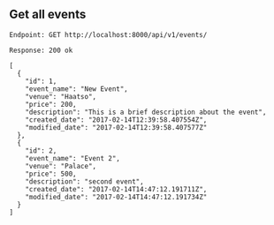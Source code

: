 ## Get all events
`Endpoint: GET http://localhost:8000/api/v1/events/`

  ``Response: 200 ok``

    [
      {
        "id": 1,
        "event_name": "New Event",
        "venue": "Haatso",
        "price": 200,
        "description": "This is a brief description about the event",
        "created_date": "2017-02-14T12:39:58.407554Z",
        "modified_date": "2017-02-14T12:39:58.407577Z"
      },
      {
        "id": 2,
        "event_name": "Event 2",
        "venue": "Palace",
        "price": 500,
        "description": "second event",
        "created_date": "2017-02-14T14:47:12.191711Z",
        "modified_date": "2017-02-14T14:47:12.191734Z"
      }
    ]

